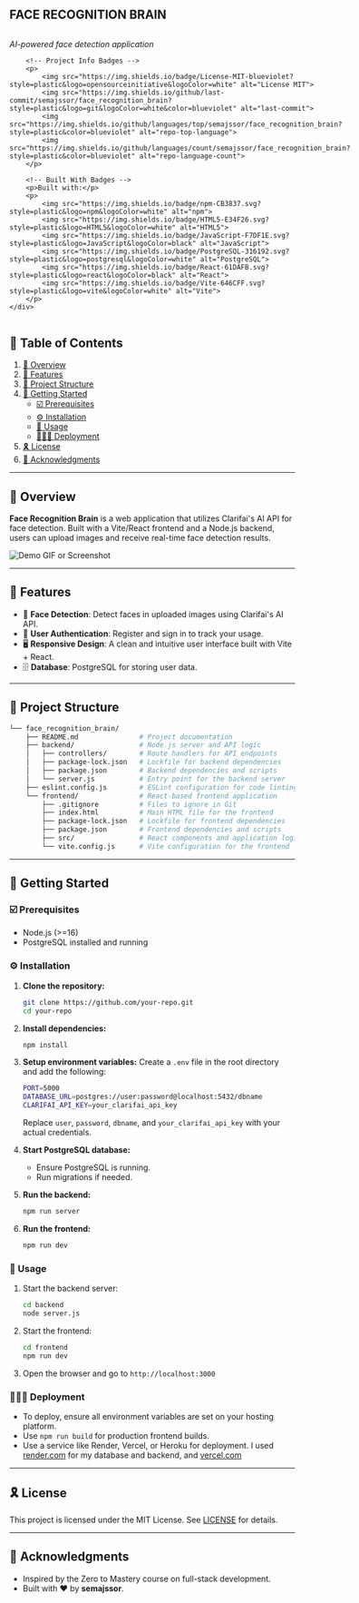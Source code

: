 <div align="left">
    <div style="display: inline-block;">
        <h2 style="display: inline-block; vertical-align: middle; margin-top: 0;">FACE RECOGNITION BRAIN</h2>
        <p><em>AI-powered face detection application</em></p>
        
        <!-- Project Info Badges -->
        <p>
            <img src="https://img.shields.io/badge/License-MIT-blueviolet?style=plastic&logo=opensourceinitiative&logoColor=white" alt="License MIT">
            <img src="https://img.shields.io/github/last-commit/semajssor/face_recognition_brain?style=plastic&logo=git&logoColor=white&color=blueviolet" alt="last-commit">
            <img src="https://img.shields.io/github/languages/top/semajssor/face_recognition_brain?style=plastic&color=blueviolet" alt="repo-top-language">
            <img src="https://img.shields.io/github/languages/count/semajssor/face_recognition_brain?style=plastic&color=blueviolet" alt="repo-language-count">
        </p>
        
        <!-- Built With Badges -->
        <p>Built with:</p>
        <p>
            <img src="https://img.shields.io/badge/npm-CB3837.svg?style=plastic&logo=npm&logoColor=white" alt="npm">
            <img src="https://img.shields.io/badge/HTML5-E34F26.svg?style=plastic&logo=HTML5&logoColor=white" alt="HTML5">
            <img src="https://img.shields.io/badge/JavaScript-F7DF1E.svg?style=plastic&logo=JavaScript&logoColor=black" alt="JavaScript">
            <img src="https://img.shields.io/badge/PostgreSQL-316192.svg?style=plastic&logo=postgresql&logoColor=white" alt="PostgreSQL">
            <img src="https://img.shields.io/badge/React-61DAFB.svg?style=plastic&logo=react&logoColor=black" alt="React">
            <img src="https://img.shields.io/badge/Vite-646CFF.svg?style=plastic&logo=vite&logoColor=white" alt="Vite">
        </p>
    </div>
</div>
<br clear="left"/>

## 🔗 Table of Contents

1. [📍 Overview](#-overview)
2. [👾 Features](#-features)
3. [📁 Project Structure](#-project-structure)
4. [🚀 Getting Started](#-getting-started)
   - [☑️ Prerequisites](#-prerequisites)
   - [⚙️ Installation](#-installation)
   - [🤖 Usage](#-usage)
   - [🧑🏻‍💻 Deployment](#-deployment)
5. [🎗 License](#-license)
6. [🙌 Acknowledgments](#-acknowledgments)

---

## 📍 Overview

**Face Recognition Brain** is a web application that utilizes Clarifai's AI API for face detection. Built with a Vite/React frontend and a Node.js backend, users can upload images and receive real-time face detection results.

![Demo GIF or Screenshot](./demo.gif)

---

## 👾 Features

- 🎯 **Face Detection**: Detect faces in uploaded images using Clarifai's AI API.
- 🔐 **User Authentication**: Register and sign in to track your usage.
- 🖥️ **Responsive Design**: A clean and intuitive user interface built with Vite + React.
- 🗄️ **Database**: PostgreSQL for storing user data.

---

## 📁 Project Structure

```sh
└── face_recognition_brain/
    ├── README.md               # Project documentation
    ├── backend/                # Node.js server and API logic
    │   ├── controllers/        # Route handlers for API endpoints
    │   ├── package-lock.json   # Lockfile for backend dependencies
    │   ├── package.json        # Backend dependencies and scripts
    │   └── server.js           # Entry point for the backend server
    ├── eslint.config.js        # ESLint configuration for code linting
    └── frontend/               # React-based frontend application
        ├── .gitignore          # Files to ignore in Git
        ├── index.html          # Main HTML file for the frontend
        ├── package-lock.json   # Lockfile for frontend dependencies
        ├── package.json        # Frontend dependencies and scripts
        ├── src/                # React components and application logic
        └── vite.config.js      # Vite configuration for the frontend
```

---

## 🚀 Getting Started

### ☑️ Prerequisites
- Node.js (>=16)
- PostgreSQL installed and running

### ⚙️ Installation

1. **Clone the repository:**
   ```sh
   git clone https://github.com/your-repo.git
   cd your-repo
   ```
2. **Install dependencies:**
   ```sh
   npm install
   ```
3. **Setup environment variables:**
   Create a `.env` file in the root directory and add the following:
   ```sh
   PORT=5000
   DATABASE_URL=postgres://user:password@localhost:5432/dbname
   CLARIFAI_API_KEY=your_clarifai_api_key
   ```
   Replace `user`, `password`, `dbname`, and `your_clarifai_api_key` with your actual credentials.

4. **Start PostgreSQL database:**
   - Ensure PostgreSQL is running.
   - Run migrations if needed.

5. **Run the backend:**
   ```sh
   npm run server
   ```
6. **Run the frontend:**
   ```sh
   npm run dev
   ```

### 🤖 Usage

1. Start the backend server:
   ```sh
   cd backend
   node server.js
   ```
2. Start the frontend:
   ```sh
   cd frontend
   npm run dev
   ```
3. Open the browser and go to `http://localhost:3000`

### 🧑🏻‍💻 Deployment

- To deploy, ensure all environment variables are set on your hosting platform.
- Use `npm run build` for production frontend builds.
- Use a service like Render, Vercel, or Heroku for deployment. I used [render.com](https://render.com/) for my database and backend, and [vercel.com](https://vercel.com/)

---

## 🎗 License

This project is licensed under the MIT License. See [LICENSE](https://choosealicense.com/licenses/) for details.

---

## 🙌 Acknowledgments

- Inspired by the Zero to Mastery course on full-stack development.
- Built with ❤️ by **semajssor**.

